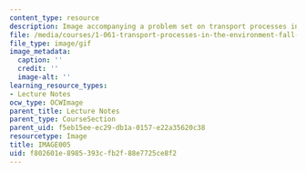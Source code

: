 ```yaml
---
content_type: resource
description: Image accompanying a problem set on transport processes in the environment.
file: /media/courses/1-061-transport-processes-in-the-environment-fall-2008/f802601e8985393cfb2f88e7725ce8f2_IMAGE005.GIF
file_type: image/gif
image_metadata:
  caption: ''
  credit: ''
  image-alt: ''
learning_resource_types:
- Lecture Notes
ocw_type: OCWImage
parent_title: Lecture Notes
parent_type: CourseSection
parent_uid: f5eb15ee-ec29-db1a-0157-e22a35620c38
resourcetype: Image
title: IMAGE005
uid: f802601e-8985-393c-fb2f-88e7725ce8f2
---
```

